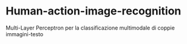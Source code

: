 # Human-action-image-recognition
Multi-Layer Perceptron per la classificazione multimodale di coppie immagini-testo
